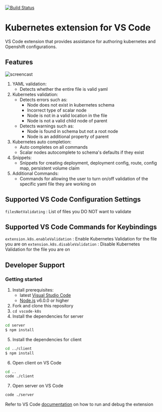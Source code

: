 [![Build Status](https://travis-ci.org/gorkem/vscode-k8s.svg?branch=master)](https://travis-ci.org/gorkem/vscode-k8s)

# Kubernetes extension for VS Code
VS Code extension that provides assistance for authoring kubernetes and Openshift configurations.

## Features 
![screencast](https://github.com/JPinkney/vscode-k8s/blob/master/images/demo.gif)

1. YAML validation:
    * Detects whether the entire file is valid yaml
2. Kubernetes validation:
    * Detects errors such as:
        * Node does not exist in kubernetes schema   
        * Incorrect type of scalar node
        * Node is not in a valid location in the file
        * Node is not a valid child node of parent
    * Detects warnings such as:
        * Node is found in schema but not a root node
        * Node is an additional property of parent
3. Kubernetes auto completion:
    * Auto completes on all commands
    * Scalar nodes autocomplete to schema's defaults if they exist
4. Snippets:
    * Snippets for creating deployment, deployment config, route, config map, persistent volume claim
5. Additional Commands:
    * Commands for allowing the user to turn on/off validation of the specific yaml file they are working on

## Supported VS Code Configuration Settings
`filesNotValidating` : List of files you DO NOT want to validate

## Supported VS Code Commands for Keybindings
`extension.k8s.enableValidation` : Enable Kubernetes Validation for the file you are on
`extension.k8s.disableValidation` : Disable Kubernetes Validation for the file you are on

## Developer Support

### Getting started
1. Install prerequisites:
   * latest [Visual Studio Code](https://code.visualstudio.com/)
   * [Node.js](https://nodejs.org/) v6.0.0 or higher
2. Fork and clone this repository
3. `cd vscode-k8s`
4. Install the dependencies for server
  ```bash
  cd server
  $ npm install
  ```
5. Install the dependencies for client
  ```bash
  cd ../client
  $ npm install
  ```
6. Open client on VS Code
  ```bash
  cd ..
  code ./client
  ```
7. Open server on VS Code
  ```bash
  code ./server
  ```
  Refer to VS Code [documentation](https://code.visualstudio.com/docs/extensions/debugging-extensions) on how to run and debug the extension